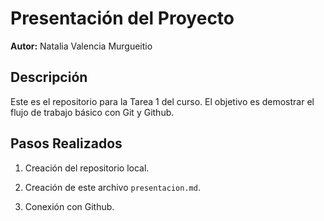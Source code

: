 # Presentación del Proyecto



**Autor:** Natalia Valencia Murgueitio



## Descripción

Este es el repositorio para la Tarea 1 del curso. El objetivo es demostrar el flujo de trabajo básico con Git y Github.



## Pasos Realizados

1. Creación del repositorio local.

2. Creación de este archivo `presentacion.md`.

3. Conexión con Github.

